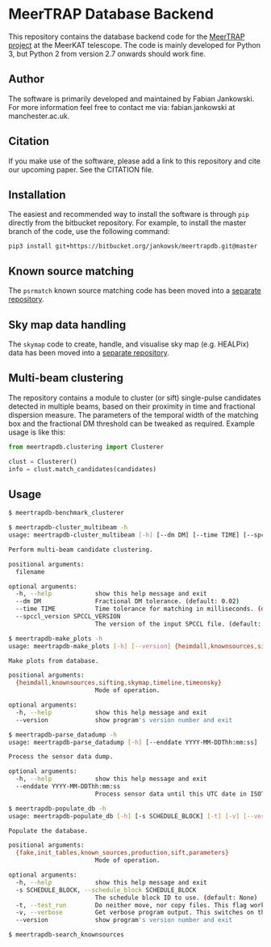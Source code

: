 # MeerTRAP Database Backend #

This repository contains the database backend code for the [MeerTRAP project](https://www.meertrap.org/) at the MeerKAT telescope. The code is mainly developed for Python 3, but Python 2 from version 2.7 onwards should work fine.

## Author ##

The software is primarily developed and maintained by Fabian Jankowski. For more information feel free to contact me via: fabian.jankowski at manchester.ac.uk.

## Citation ##

If you make use of the software, please add a link to this repository and cite our upcoming paper. See the CITATION file.

## Installation ##

The easiest and recommended way to install the software is through `pip` directly from the bitbucket repository. For example, to install the master branch of the code, use the following command:

`pip3 install git+https://bitbucket.org/jankowsk/meertrapdb.git@master`

## Known source matching ##

The `psrmatch` known source matching code has been moved into a [separate repository](https://bitbucket.org/jankowsk/psrmatch/).

## Sky map data handling ##

The `skymap` code to create, handle, and visualise sky map (e.g. HEALPix) data has been moved into a [separate repository](https://bitbucket.org/jankowsk/skymap/).

## Multi-beam clustering ##

The repository contains a module to cluster (or sift) single-pulse candidates detected in multiple beams, based on their proximity in time and fractional dispersion measure. The parameters of the temporal width of the matching box and the fractional DM threshold can be tweaked as required. Example usage is like this:

```python
from meertrapdb.clustering import Clusterer

clust = Clusterer()
info = clust.match_candidates(candidates)
```

## Usage ##

```bash
$ meertrapdb-benchmark_clusterer
```

```bash
$ meertrapdb-cluster_multibeam -h
usage: meertrapdb-cluster_multibeam [-h] [--dm DM] [--time TIME] [--spccl_version SPCCL_VERSION] filename

Perform multi-beam candidate clustering.

positional arguments:
  filename

optional arguments:
  -h, --help            show this help message and exit
  --dm DM               Fractional DM tolerance. (default: 0.02)
  --time TIME           Time tolerance for matching in milliseconds. (default: 10.0)
  --spccl_version SPCCL_VERSION
                        The version of the input SPCCL file. (default: 2)
```

```bash
$ meertrapdb-make_plots -h
usage: meertrapdb-make_plots [-h] [--version] {heimdall,knownsources,sifting,skymap,timeline,timeonsky}

Make plots from database.

positional arguments:
  {heimdall,knownsources,sifting,skymap,timeline,timeonsky}
                        Mode of operation.

optional arguments:
  -h, --help            show this help message and exit
  --version             show program's version number and exit
```

```bash
$ meertrapdb-parse_datadump -h
usage: meertrapdb-parse_datadump [-h] [--enddate YYYY-MM-DDThh:mm:ss]

Process the sensor data dump.

optional arguments:
  -h, --help            show this help message and exit
  --enddate YYYY-MM-DDThh:mm:ss
                        Process sensor data until this UTC date in ISOT format. (default: None)
```

```bash
$ meertrapdb-populate_db -h
usage: meertrapdb-populate_db [-h] [-s SCHEDULE_BLOCK] [-t] [-v] [--version] {fake,init_tables,known_sources,production,sift,parameters}

Populate the database.

positional arguments:
  {fake,init_tables,known_sources,production,sift,parameters}
                        Mode of operation.

optional arguments:
  -h, --help            show this help message and exit
  -s SCHEDULE_BLOCK, --schedule_block SCHEDULE_BLOCK
                        The schedule block ID to use. (default: None)
  -t, --test_run        Do neither move, nor copy files. This flag works with "production" mode only. (default: False)
  -v, --verbose         Get verbose program output. This switches on the display of debug messages. (default: False)
  --version             show program's version number and exit
```

```bash
$ meertrapdb-search_knownsources
```
